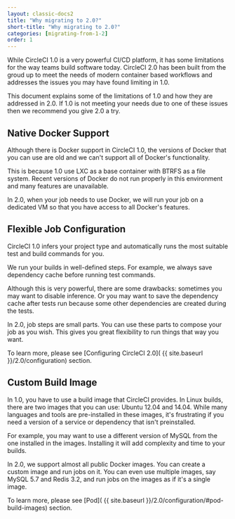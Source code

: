 ```yaml
---
layout: classic-docs2
title: "Why migrating to 2.0?"
short-title: "Why migrating to 2.0?"
categories: [migrating-from-1-2]
order: 1
---
```


While CircleCI 1.0 is a very powerful CI/CD platform, it has some limitations for the way teams build software today. CircleCI 2.0 has been built from the groud up to meet the needs of modern container based workflows and addresses the issues you may have found limiting in 1.0.

This document explains some of the limitations of 1.0 and how they are addressed in 2.0. If 1.0 is not meeting your needs due to one of these issues then we recommend you give 2.0 a try.

## Native Docker Support

Although there is Docker support in CircleCI 1.0, the versions of Docker that you can use are old and we can't support all of Docker's functionality.

This is because 1.0 use LXC as a base container with BTRFS as a file system. Recent versions of Docker do not run properly in this environment and many features are unavailable.

In 2.0, when your job needs to use Docker, we will run your job on a dedicated VM so that you have access to all Docker's features.

## Flexible Job Configuration

CircleCI 1.0 infers your project type and automatically runs the most suitable test and build commands for you.

We run your builds in well-defined steps. For example, we always save dependency cache before running test commands.

Although this is very powerful, there are some drawbacks: sometimes you may want to disable inference. Or you may want to save the dependency cache after tests run because
some other dependencies are created during the tests.

In 2.0, job steps are small parts. You can use these parts to compose your job as you wish. This gives you great flexibility to run things that way you want.

To learn more, please see [Configuring CircleCI 2.0]( {{ site.baseurl }}/2.0/configuration) section.

## Custom Build Image

In 1.0, you have to use a build image that CircleCI provides. In Linux builds, there are two images that you can use: Ubuntu 12.04 and 14.04. While many languages and tools are pre-installed in these images, it's frustrating if you need a version of a service or dependency that isn't preinstalled.

For example, you may want to use a different version of MySQL from the one installed in the images. Installing it will add complexity and time to your builds.

In 2.0, we support almost all public Docker images. You can create a custom image and run jobs on it. You can even use multiple images, say MySQL 5.7 and Redis 3.2, and run jobs on the images as if it's a single image.

To learn more, please see [Pod]( {{ site.baseurl }}/2.0/configuration/#pod-build-images) section.
